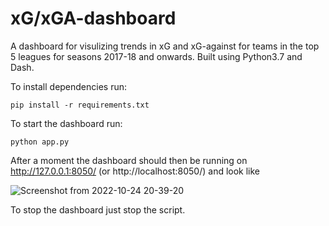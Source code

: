# xG/xGA-dashboard

A dashboard for visulizing trends in xG and xG-against for teams in the top 5 leagues for seasons 2017-18 and onwards. Built using Python3.7 and Dash.

To install dependencies run:
``` 
pip install -r requirements.txt
```

To start the dashboard run:

```
python app.py
```

After a moment the dashboard should then be running on http://127.0.0.1:8050/ (or http://localhost:8050/) and look like


![Screenshot from 2022-10-24 20-39-20](https://user-images.githubusercontent.com/33630025/197617144-9f83d7b7-1423-49f3-8879-915e25b63d0f.png)

To stop the dashboard just stop the script.
